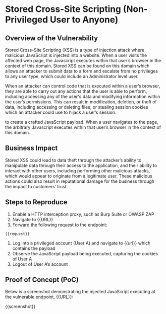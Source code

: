 # Stored Cross-Site Scripting (Non-Privileged User to Anyone)

## Overview of the Vulnerability

Stored Cross-Site Scripting (XSS) is a type of injection attack where malicious JavaScript is injected into a website. When a user visits the affected web page, the Javascript executes within that user’s browser in the context of this domain. Stored XSS can be found on this domain which allows an attacker to submit data to a form and escalate from no privileges to any user type, which could include an Administrator level user.

When an attacker can control code that is executed within a user’s browser, they are able to carry out any actions that the user is able to perform, including accessing any of the user's data and modifying information within the user’s permissions. This can result in modification, deletion, or theft of data, including accessing or deleting files, or stealing session cookies which an attacker could use to hijack a user’s session.

to create a crafted JavaScript payload. When a user navigates to the page,  the arbitrary Javascript executes within that user’s browser in the context of this domain.

## Business Impact

Stored XSS could lead to data theft through the attacker’s ability to manipulate data through their access to the application, and their ability to interact with other users, including performing other malicious attacks, which would appear to originate from a legitimate user. These malicious actions could also result in reputational damage for the business through the impact to customers’ trust.

## Steps to Reproduce

1. Enable a HTTP interception proxy, such as Burp Suite or OWASP ZAP
1. Navigate to {{URL}}
1. Forward the following request to the endpoint:

```HTTP
{{request}}
```

1. Log into a privileged account (User A) and navigate to {{url}} which contains the payload
1. Observe the JavaScript payload being executed, capturing the cookies of User A
1. Logout of User A’s account

## Proof of Concept (PoC)

Below is a screenshot demonstrating the injected JavaScript executing at the vulnerable endpoint, {{URL}}:

{{screenshot}}
